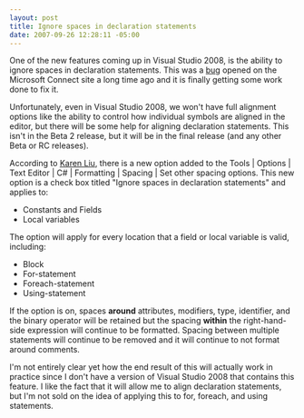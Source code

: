 ```yaml
---
layout: post
title: Ignore spaces in declaration statements
date: 2007-09-26 12:28:11 -05:00
---
```


One of the new features coming up in Visual Studio 2008, is the ability to ignore spaces in declaration statements. This was a [bug](http://connect.microsoft.com/VisualStudio/feedback/ViewFeedback.aspx?FeedbackID=93488) opened on the Microsoft Connect site a long time ago and it is finally getting some work done to fix it.

Unfortunately, even in Visual Studio 2008, we won't have full alignment options like the ability to control how individual symbols are aligned in the editor, but there will be some help for aligning declaration statements. This isn't in the Beta 2 release, but it will be in the final release (and any other Beta or RC releases).

According to [Karen Liu](http://blogs.msdn.com/karenliu/archive/2007/09/24/auto-formatting-removes-tabs.aspx?CommentPosted=true#commentmessage), there is a new option added to the Tools \| Options \| Text Editor \| C# \| Formatting \| Spacing \| Set other spacing options. This new option is a check box titled "Ignore spaces in declaration statements" and applies to:

*   Constants and Fields  
*   Local variables  

The option will apply for every location that a field or local variable is valid, including:  

*   Block  
*   For-statement  
*   Foreach-statement  
*   Using-statement  

If the option is on, spaces **around** attributes, modifiers, type, identifier, and the binary operator will be retained but the spacing **within** the right-hand-side expression will continue to be formatted. Spacing between multiple statements will continue to be removed and it will continue to not format around comments. 

I'm not entirely clear yet how the end result of this will actually work in practice since I don't have a version of Visual Studio 2008 that contains this feature. I like the fact that it will allow me to align declaration statements, but I'm not sold on the idea of applying this to for, foreach, and using statements.
